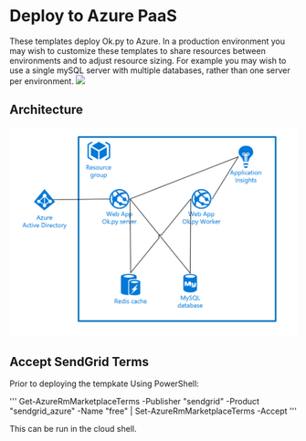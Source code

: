 # Deploy to Azure PaaS

These templates deploy Ok.py to Azure. In a production environment you may wish to customize these templates to share resources between environments and to adjust resource sizing. For example you may wish to use a single mySQL server with multiple databases, rather than one server per environment.
<a href="https://portal.azure.com/#create/Microsoft.Template/uri/https%3A%2F%2Fraw.githubusercontent.com%2Ficokpy%2Fok%2Fmaster%2Fazure%2Fpaas%2Fazure.deploy.json" target="_blank">
    <img src="http://azuredeploy.net/deploybutton.png"/>
</a>

## Architecture

![Azure PaaS Architecture](./img/arch.PNG)


## Accept SendGrid Terms
Prior to deploying the tempkate 
Using PowerShell:

''' Get-AzureRmMarketplaceTerms -Publisher "sendgrid" -Product "sendgrid_azure" -Name "free" | Set-AzureRmMarketplaceTerms -Accept '''

This can be run in the cloud shell.



